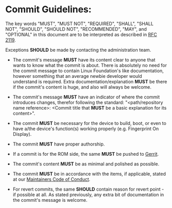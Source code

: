 # Commit Guidelines:

The key words "MUST", "MUST NOT", "REQUIRED", "SHALL", "SHALL NOT", "SHOULD", "SHOULD NOT", "RECOMMENDED",  "MAY", and "OPTIONAL" in this document are to be interpreted as described in [RFC 2119](https://tools.ietf.org/html/rfc2119).

Exceptions **SHOULD** be made by contacting the administration team.

- The commit's message **MUST** have its content clear to anyone that wants to know what the commit is about. There is absolutely no need for the commit message to contain Linux Foundation's like documentation, however something that an average newbie developer would understand is required. Extra documentation/explanation **MUST** be there if the commit's content is huge, and also will always be welcome.

- The commit's message **MUST** have an indicator of where the commit introduces changes, therefor following the standard: "<path/repository name reference>: <Commit title that **MUST** be a basic explanation for its content>".

- The commit **MUST** be necessary for the device to build, boot, or even to have a/the device's function(s) working properly (e.g. Fingerprint On Display).

- The commit **MUST** have proper authorship.

- If a commit is for the ROM side, the same **MUST** be pushed to [Gerrit](https://gerrit.pixelexperience.org).

- The commit's content **MUST** be as minimal and polished as possible.

- The commit **MUST** be in accordance with the items, if applicable, stated at our [Maintainers Code of Conduct](https://github.com/PixelExperience/docs/blob/master/maintainers_code_of_conduct.md).

- For revert commits, the same **SHOULD** contain reason for revert point - if possible at all. As stated previously, any extra bit of documentation in the commit's message is welcome.
